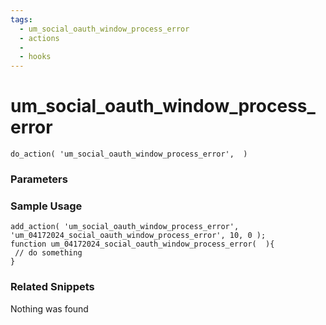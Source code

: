 ```yaml
---
tags: 
  - um_social_oauth_window_process_error
  - actions
  - 
  - hooks
---
```

# um\_social\_oauth\_window\_process\_error

``` php:no-line-numbers
do_action( 'um_social_oauth_window_process_error',  )
```
<div class='hook-sep'></div>

### Parameters

<div class='hook-sep'></div>



### Sample Usage

``` php:no-line-numbers
add_action( 'um_social_oauth_window_process_error', 'um_04172024_social_oauth_window_process_error', 10, 0 );
function um_04172024_social_oauth_window_process_error(  ){
 // do something
}
```
<div class='hook-sep'></div>



### Related Snippets

Nothing was found

